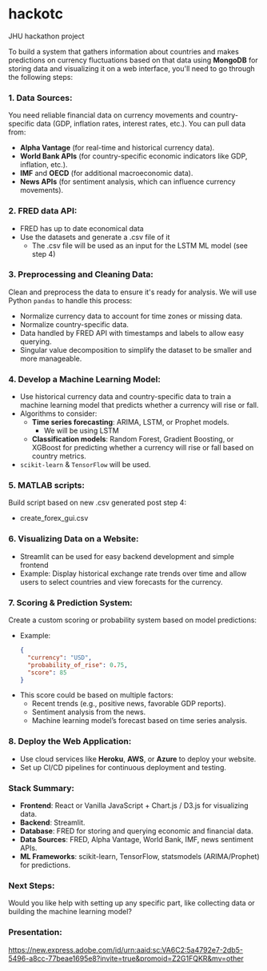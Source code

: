 # hackotc
JHU hackathon project

To build a system that gathers information about countries and makes predictions on currency fluctuations based on that data using **MongoDB** for storing data and visualizing it on a web interface, you'll need to go through the following steps:

### 1. **Data Sources**:
   You need reliable financial data on currency movements and country-specific data (GDP, inflation rates, interest rates, etc.). You can pull data from:
   - **Alpha Vantage** (for real-time and historical currency data).
   - **World Bank APIs** (for country-specific economic indicators like GDP, inflation, etc.).
   - **IMF** and **OECD** (for additional macroeconomic data).
   - **News APIs** (for sentiment analysis, which can influence currency movements).

### 2. **FRED data API**:
   - FRED has up to date economical data
   - Use the datasets and generate a .csv file of it
      - The .csv file will be used as an input for the LSTM ML model (see step 4)

### 3. **Preprocessing and Cleaning Data**:
   Clean and preprocess the data to ensure it's ready for analysis. We will use Python `pandas` to handle this process:
   - Normalize currency data to account for time zones or missing data.
   - Normalize country-specific data.
   - Data handled by FRED API with timestamps and labels to allow easy querying.
   - Singular value decomposition to simplify the dataset to be smaller and more manageable.

### 4. **Develop a Machine Learning Model**:
   - Use historical currency data and country-specific data to train a machine learning model that predicts whether a currency will rise or fall.
   - Algorithms to consider:
     - **Time series forecasting**: ARIMA, LSTM, or Prophet models.
        - We will be using LSTM
     - **Classification models**: Random Forest, Gradient Boosting, or XGBoost for predicting whether a currency will rise or fall based on country metrics.
   - `scikit-learn` & `TensorFlow` will be used.

### 5. **MATLAB scripts**:
   Build script based on new .csv generated post step 4:
   - create_forex_gui.csv

### 6. **Visualizing Data on a Website**:
   - Streamlit can be used for easy backend development and simple frontend
   - Example: Display historical exchange rate trends over time and allow users to select countries and view forecasts for the currency.

### 7. **Scoring & Prediction System**:
   Create a custom scoring or probability system based on model predictions:
   - Example: 
     ```json
     {
       "currency": "USD",
       "probability_of_rise": 0.75,
       "score": 85
     }
     ```
   - This score could be based on multiple factors:
     - Recent trends (e.g., positive news, favorable GDP reports).
     - Sentiment analysis from the news.
     - Machine learning model’s forecast based on time series analysis.

### 8. **Deploy the Web Application**:
   - Use cloud services like **Heroku**, **AWS**, or **Azure** to deploy your website.
   - Set up CI/CD pipelines for continuous deployment and testing.

### Stack Summary:
- **Frontend**: React or Vanilla JavaScript + Chart.js / D3.js for visualizing data.
- **Backend**: Streamlit.
- **Database**: FRED for storing and querying economic and financial data.
- **Data Sources**: FRED, Alpha Vantage, World Bank, IMF, news sentiment APIs.
- **ML Frameworks**: scikit-learn, TensorFlow, statsmodels (ARIMA/Prophet) for predictions.

### Next Steps:
Would you like help with setting up any specific part, like collecting data or building the machine learning model?

### Presentation:
https://new.express.adobe.com/id/urn:aaid:sc:VA6C2:5a4792e7-2db5-5496-a8cc-77beae1695e8?invite=true&promoid=Z2G1FQKR&mv=other
